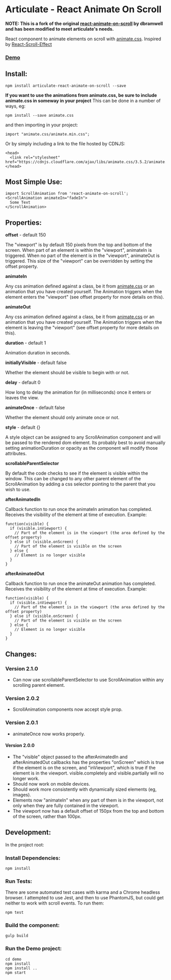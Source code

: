 # Articulate - React Animate On Scroll
**NOTE: This is a fork of the original [react-animate-on-scroll](https://github.com/dbramwell/react-animate-on-scroll) by dbramwell and has been modified to meet articulate's needs.**


React component to animate elements on scroll with [animate.css](https://daneden.github.io/animate.css/).
Inspired by [React-Scroll-Effect](https://github.com/anorudes/react-scroll-effects)

### [Demo](https://dbramwell.github.io/react-animate-on-scroll/)

## Install:

```
npm install articulate-react-animate-on-scroll --save
```
**If you want to use the animations from animate.css, be sure to include animate.css in someway in your project**
This can be done in a number of ways, eg:
```
npm install --save animate.css
```
and then importing in your project:
```
import "animate.css/animate.min.css";
```
Or by simply including a link to the file hosted by CDNJS:
```
<head>
  <link rel="stylesheet" href="https://cdnjs.cloudflare.com/ajax/libs/animate.css/3.5.2/animate.min.css">
</head>
```

## Most Simple Use:

```
import ScrollAnimation from 'react-animate-on-scroll';
<ScrollAnimation animateIn="fadeIn">
  Some Text
</ScrollAnimation>
```
## Properties:
**offset** - default 150

The "viewport" is by default 150 pixels from the top and bottom of the screen. When part of an element is within the "viewport", animateIn is triggered. When no part of the element is in the "viewport", animateOut is triggered. This size of the "viewport" can be overridden by setting the offset property.

**animateIn**

Any css animation defined against a class, be it from [animate.css](https://daneden.github.io/animate.css/) or an animation that you have created yourself. The Animation triggers when the element enters the "viewport" (see offset property for more details on this).

**animateOut**

Any css animation defined against a class, be it from [animate.css](https://daneden.github.io/animate.css/) or an animation that you have created yourself. The Animation triggers when the element is leaving the "viewport" (see offset property for more details on this).

**duration** - default 1

Animation duration in seconds.

**initiallyVisible** - default false

Whether the element should be visible to begin with or not.

**delay** - default 0

How long to delay the animation for (in milliseconds) once it enters or leaves the view.

**animateOnce** - default false

Whether the element should only animate once or not.

**style** - default {}

A style object can be assigned to any ScrollAnimation component and will be passed to the rendered dom element. Its probably best to avoid manually setting animationDuration or opacity as the component will modify those attributes.

**scrollableParentSelector**

By default the code checks to see if the element is visible within the window. This can be changed to any other parent element of the ScrollAnimation by adding a css selector pointing to the parent that you wish to use.

**afterAnimatedIn**

Callback function to run once the animateIn animation has completed. Receives the visibility of the element at time of execution.
Example:
```
function(visible) {
  if (visible.inViewport) {
    // Part of the element is in the viewport (the area defined by the offset property)
  } else if (visible.onScreen) {
    // Part of the element is visible on the screen
  } else {
    // Element is no longer visible
  }
}
```

**afterAnimatedOut**

Callback function to run once the animateOut animation has completed. Receives the visibility of the element at time of execution.
Example:
```
function(visible) {
  if (visible.inViewport) {
    // Part of the element is in the viewport (the area defined by the offset property)
  } else if (visible.onScreen) {
    // Part of the element is visible on the screen
  } else {
    // Element is no longer visible
  }
}
```

## Changes:
### Version 2.1.0
* Can now use scrollableParentSelector to use ScrollAnimation within any scrolling parent element.
### Version 2.0.2
* ScrollAnimation components now accept style prop.
### Version 2.0.1
* animateOnce now works properly.
#### Version 2.0.0
* The "visible" object passed to the afterAnimatedIn and afterAnimatedOut callbacks has the properties "onScreen" which is true if the element is on the screen, and "inViewport", which is true if the element is in the viewport. visible.completely and visible.partially will no longer work.
* Should now work on mobile devices.
* Should work more consistently with dynamically sized elements (eg, images).
* Elements now "animateIn" when any part of them is in the viewport, not only when they are fully contained in the viewport.
* The viewport now has a default offset of 150px from the top and bottom of the screen, rather than 100px.

## Development:

In the project root:

### Install Dependencies:

```
npm install
```

### Run Tests:

There are some automated test cases with karma and a Chrome headless browser. I attempted to use Jest, and then to use PhantomJS, but could get neither to work with scroll events. To run them:

```
npm test
```

### Build the component:

```
gulp build
```

### Run the Demo project:

```
cd demo
npm install
npm install ..
npm start
```

